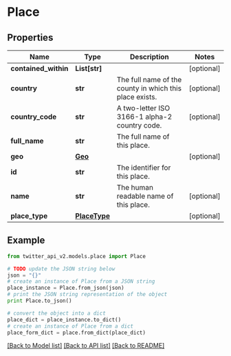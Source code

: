 # Place


## Properties
Name | Type | Description | Notes
------------ | ------------- | ------------- | -------------
**contained_within** | **List[str]** |  | [optional] 
**country** | **str** | The full name of the county in which this place exists. | [optional] 
**country_code** | **str** | A two-letter ISO 3166-1 alpha-2 country code. | [optional] 
**full_name** | **str** | The full name of this place. | 
**geo** | [**Geo**](Geo.md) |  | [optional] 
**id** | **str** | The identifier for this place. | 
**name** | **str** | The human readable name of this place. | [optional] 
**place_type** | [**PlaceType**](PlaceType.md) |  | [optional] 

## Example

```python
from twitter_api_v2.models.place import Place

# TODO update the JSON string below
json = "{}"
# create an instance of Place from a JSON string
place_instance = Place.from_json(json)
# print the JSON string representation of the object
print Place.to_json()

# convert the object into a dict
place_dict = place_instance.to_dict()
# create an instance of Place from a dict
place_form_dict = place.from_dict(place_dict)
```
[[Back to Model list]](../README.md#documentation-for-models) [[Back to API list]](../README.md#documentation-for-api-endpoints) [[Back to README]](../README.md)


